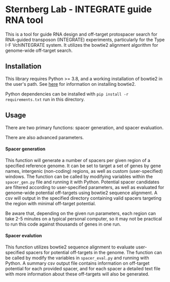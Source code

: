 # Sternberg Lab - INTEGRATE guide RNA tool 
This is a tool for guide RNA design and off-target protospacer search for RNA-guided transposon (INTEGRATE) experiments, particularly for the Type I-F VchINTEGRATE system. 
It utilizes the bowtie2 alignment algorithm for genome-wide off-target search.

## Installation
This library requires Python >= 3.8, and a working installation of bowtie2 in the user's path. 
See [here](http://bowtie-bio.sourceforge.net/bowtie2/manual.shtml#obtaining-bowtie-2) for information on installing bowtie2. 

Python dependencies can be installed with `pip install -r requirements.txt` run in this directory. 

## Usage
There are two primary functions: spacer generation, and spacer evaluation. 

There are also advanced parameters. 

#### Spacer generation
This function will generate a number of spacers per given region of a specified reference genome. It can be set to target a set of genes by gene names, intergenic (non-coding) regions, as well as custom (user-specified) windows. 
The function can be called by modifying variables within the `spacer_gen.py` file and running it with Python. Potential spacer candidates are filtered according to user-specified parameters, as well as evaluated for genome-wide potential off-targets using bowtie2 sequence alignment. A csv will output in the specified directory containing valid spacers targeting the region with minimal off-target potential. 

Be aware that, depending on the given run parameters, each region can take 2-5 minutes on a typical personal computer, so it may not be practical to run this code against thousands of genes in one run. 

#### Spacer evalution
This function utilizes bowtie2 sequence alignment to evaluate user-specified spacers for potential off-targets in the genome. The function can be called by modify the variables in `spacer_eval.py` and running with Python. A summary csv output file contains information on off-target potential for each provided spacer, and for each spacer a detailed text file with more information about these off-targets will also be generated. 
